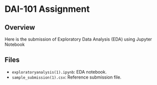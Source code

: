 # DAI-101 Assignment

## Overview
Here is the submission of Exploratory Data Analysis (EDA) using Jupyter Notebook

## Files
- `exploratoryanalysis(1).ipynb`: EDA notebook.
- `sample_submission(1).csv`: Reference submission file.
